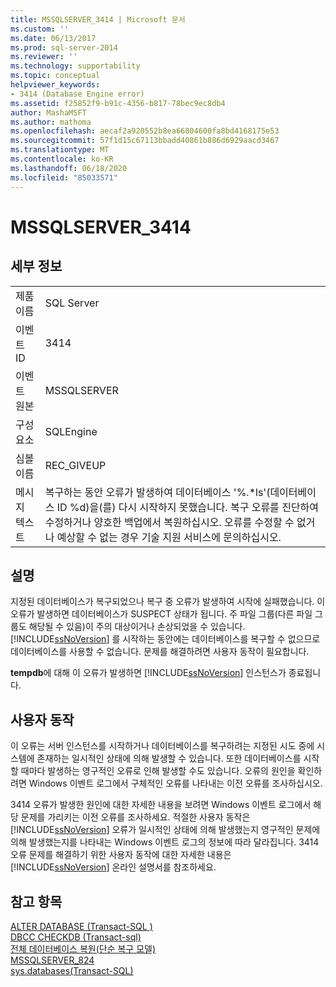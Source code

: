 ```yaml
---
title: MSSQLSERVER_3414 | Microsoft 문서
ms.custom: ''
ms.date: 06/13/2017
ms.prod: sql-server-2014
ms.reviewer: ''
ms.technology: supportability
ms.topic: conceptual
helpviewer_keywords:
- 3414 (Database Engine error)
ms.assetid: f25852f9-b91c-4356-b817-78bec9ec8db4
author: MashaMSFT
ms.author: mathoma
ms.openlocfilehash: aecaf2a920552b8ea66804600fa8bd4168175e53
ms.sourcegitcommit: 57f1d15c67113bbadd40861b886d6929aacd3467
ms.translationtype: MT
ms.contentlocale: ko-KR
ms.lasthandoff: 06/18/2020
ms.locfileid: "85033571"
---
```

# <a name="mssqlserver_3414"></a>MSSQLSERVER_3414
    
## <a name="details"></a>세부 정보  
  
|||  
|-|-|  
|제품 이름|SQL Server|  
|이벤트 ID|3414|  
|이벤트 원본|MSSQLSERVER|  
|구성 요소|SQLEngine|  
|심볼 이름|REC_GIVEUP|  
|메시지 텍스트|복구하는 동안 오류가 발생하여 데이터베이스 '%.*ls'(데이터베이스 ID %d)을(를) 다시 시작하지 못했습니다. 복구 오류를 진단하여 수정하거나 양호한 백업에서 복원하십시오. 오류를 수정할 수 없거나 예상할 수 없는 경우 기술 지원 서비스에 문의하십시오.|  
  
## <a name="explanation"></a>설명  
 지정된 데이터베이스가 복구되었으나 복구 중 오류가 발생하여 시작에 실패했습니다. 이 오류가 발생하면 데이터베이스가 SUSPECT 상태가 됩니다. 주 파일 그룹(다른 파일 그룹도 해당될 수 있음)이 주의 대상이거나 손상되었을 수 있습니다. [!INCLUDE[ssNoVersion](../../includes/ssnoversion-md.md)] 를 시작하는 동안에는 데이터베이스를 복구할 수 없으므로 데이터베이스를 사용할 수 없습니다. 문제를 해결하려면 사용자 동작이 필요합니다.  
  
 **tempdb**에 대해 이 오류가 발생하면 [!INCLUDE[ssNoVersion](../../includes/ssnoversion-md.md)] 인스턴스가 종료됩니다.  
  
## <a name="user-action"></a>사용자 동작  
 이 오류는 서버 인스턴스를 시작하거나 데이터베이스를 복구하려는 지정된 시도 중에 시스템에 존재하는 일시적인 상태에 의해 발생할 수 있습니다. 또한 데이터베이스를 시작할 때마다 발생하는 영구적인 오류로 인해 발생할 수도 있습니다. 오류의 원인을 확인하려면 Windows 이벤트 로그에서 구체적인 오류를 나타내는 이전 오류를 조사하십시오.  
  
 3414 오류가 발생한 원인에 대한 자세한 내용을 보려면 Windows 이벤트 로그에서 해당 문제를 가리키는 이전 오류를 조사하세요. 적절한 사용자 동작은 [!INCLUDE[ssNoVersion](../../includes/ssnoversion-md.md)] 오류가 일시적인 상태에 의해 발생했는지 영구적인 문제에 의해 발생했는지를 나타내는 Windows 이벤트 로그의 정보에 따라 달라집니다. 3414 오류 문제를 해결하기 위한 사용자 동작에 대한 자세한 내용은 [!INCLUDE[ssNoVersion](../../includes/ssnoversion-md.md)] 온라인 설명서를 참조하세요.  
  
## <a name="see-also"></a>참고 항목  
 [ALTER DATABASE &#40;Transact-SQL &#41;](/sql/t-sql/statements/alter-database-transact-sql)   
 [DBCC CHECKDB &#40;Transact-sql&#41;](/sql/t-sql/database-console-commands/dbcc-checkdb-transact-sql)   
 [전체 데이터베이스 복원&#40;단순 복구 모델&#41;](../backup-restore/complete-database-restores-simple-recovery-model.md)   
 [MSSQLSERVER_824](mssqlserver-824-database-engine-error.md)   
 [sys.databases&#40;Transact-SQL&#41;](/sql/relational-databases/system-catalog-views/sys-databases-transact-sql)  
  
  
